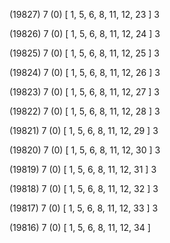 (19827) 7 (0) [ 1, 5, 6, 8, 11, 12, 23 ] 3 


(19826) 7 (0) [ 1, 5, 6, 8, 11, 12, 24 ] 3 


(19825) 7 (0) [ 1, 5, 6, 8, 11, 12, 25 ] 3 


(19824) 7 (0) [ 1, 5, 6, 8, 11, 12, 26 ] 3 


(19823) 7 (0) [ 1, 5, 6, 8, 11, 12, 27 ] 3 


(19822) 7 (0) [ 1, 5, 6, 8, 11, 12, 28 ] 3 


(19821) 7 (0) [ 1, 5, 6, 8, 11, 12, 29 ] 3 


(19820) 7 (0) [ 1, 5, 6, 8, 11, 12, 30 ] 3 


(19819) 7 (0) [ 1, 5, 6, 8, 11, 12, 31 ] 3 


(19818) 7 (0) [ 1, 5, 6, 8, 11, 12, 32 ] 3 


(19817) 7 (0) [ 1, 5, 6, 8, 11, 12, 33 ] 3 


(19816) 7 (0) [ 1, 5, 6, 8, 11, 12, 34 ]  

